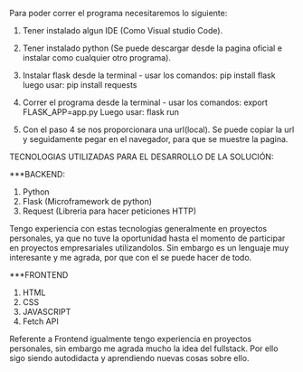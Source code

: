 Para poder correr el programa necesitaremos lo siguiente:

1. Tener instalado algun IDE (Como Visual studio Code).
2. Tener instalado python (Se puede descargar desde la pagina oficial e instalar como cualquier otro programa).
3. Instalar flask desde la terminal - usar los comandos:
   pip install flask
luego usar:
   pip install requests
   
5. Correr el programa desde la terminal - usar los comandos: 
export FLASK_APP=app.py 
Luego usar:
flask run

7. Con el paso 4 se nos proporcionara una url(local). Se puede copiar la url y seguidamente pegar en el navegador, para que se muestre la pagina.



TECNOLOGIAS UTILIZADAS PARA EL DESARROLLO DE LA SOLUCIÓN:

***BACKEND:
1. Python 
2. Flask (Microframework de python)
3. Request (Libreria para hacer peticiones HTTP)

Tengo experiencia con estas tecnologias generalmente en proyectos personales, ya que no tuve la oportunidad hasta el momento de participar en proyectos empresariales utilizandolos. Sin embargo es un lenguaje muy interesante y me agrada, por que con el se puede hacer de todo.

***FRONTEND
1. HTML
2. CSS
3. JAVASCRIPT
4. Fetch API

Referente a Frontend igualmente tengo experiencia en proyectos personales, sin embargo me agrada mucho la idea del fullstack. Por ello sigo siendo autodidacta y aprendiendo nuevas cosas sobre ello.
